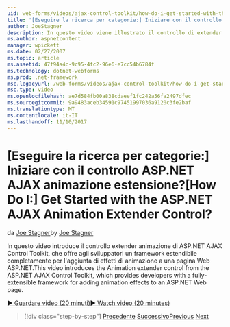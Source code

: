 ```yaml
---
uid: web-forms/videos/ajax-control-toolkit/how-do-i-get-started-with-the-aspnet-ajax-animation-extender-control
title: '[Eseguire la ricerca per categorie:] Iniziare con il controllo ASP.NET AJAX animazione estensione? | Microsoft Docs'
author: JoeStagner
description: In questo video viene illustrato il controllo di extender animazione di ASP.NET AJAX Control Toolkit, che offre agli sviluppatori un framework estendibile completamente per un...
ms.author: aspnetcontent
manager: wpickett
ms.date: 02/27/2007
ms.topic: article
ms.assetid: 47f94a4c-9c95-4fc2-96e6-e7cc54b6784f
ms.technology: dotnet-webforms
ms.prod: .net-framework
msc.legacyurl: /web-forms/videos/ajax-control-toolkit/how-do-i-get-started-with-the-aspnet-ajax-animation-extender-control
msc.type: video
ms.openlocfilehash: ae7d584fb00a838cdaeef1fc242a56fa2497dfec
ms.sourcegitcommit: 9a9483aceb34591c97451997036a9120c3fe2baf
ms.translationtype: MT
ms.contentlocale: it-IT
ms.lasthandoff: 11/10/2017
---
```

<a name="how-do-i-get-started-with-the-aspnet-ajax-animation-extender-control"></a><span data-ttu-id="efbf5-104">[Eseguire la ricerca per categorie:] Iniziare con il controllo ASP.NET AJAX animazione estensione?</span><span class="sxs-lookup"><span data-stu-id="efbf5-104">[How Do I:] Get Started with the ASP.NET AJAX Animation Extender Control?</span></span>
====================
<span data-ttu-id="efbf5-105">da [Joe Stagner](https://github.com/JoeStagner)</span><span class="sxs-lookup"><span data-stu-id="efbf5-105">by [Joe Stagner](https://github.com/JoeStagner)</span></span>

<span data-ttu-id="efbf5-106">In questo video introduce il controllo extender animazione di ASP.NET AJAX Control Toolkit, che offre agli sviluppatori un framework estendibile completamente per l'aggiunta di effetti di animazione a una pagina Web ASP.NET.</span><span class="sxs-lookup"><span data-stu-id="efbf5-106">This video introduces the Animation extender control from the ASP.NET AJAX Control Toolkit, which provides developers with a fully-extensible framework for adding animation effects to an ASP.NET Web page.</span></span>

[<span data-ttu-id="efbf5-107">&#9654; Guardare video (20 minuti)</span><span class="sxs-lookup"><span data-stu-id="efbf5-107">&#9654; Watch video (20 minutes)</span></span>](https://channel9.msdn.com/Blogs/ASP-NET-Site-Videos/how-do-i-get-started-with-the-aspnet-ajax-animation-extender-control)

>[!div class="step-by-step"]
<span data-ttu-id="efbf5-108">[Precedente](how-do-i-use-the-aspnet-ajax-passwordstrength-extender.md)
[Successivo](how-do-i-use-the-aspnet-ajax-confirmbutton-extender.md)</span><span class="sxs-lookup"><span data-stu-id="efbf5-108">[Previous](how-do-i-use-the-aspnet-ajax-passwordstrength-extender.md)
[Next](how-do-i-use-the-aspnet-ajax-confirmbutton-extender.md)</span></span>
